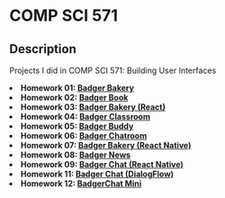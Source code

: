 # COMP SCI 571

## Description
<p> Projects I did in COMP SCI 571: Building User Interfaces
    <li> <b>Homework 01: <a href="https://arunike.github.io/compsci571/homework01/index.html" target="blank">Badger Bakery</a> </b> </li>
    <li> <b>Homework 02: <a href="https://github.com/arunike/CS571/tree/main/Homework%2002" target="blank">Badger Book</a> </b> </li>
    <li> <b>Homework 03: <a href="https://github.com/arunike/CS571/tree/main/Homework%2003" target="blank">Badger Bakery (React)</a> </b> </li>
    <li> <b>Homework 04: <a href="https://github.com/arunike/CS571/tree/main/Homework%2004" target="blank">Badger Classroom</a> </b> </li>
    <li> <b>Homework 05: <a href="https://github.com/arunike/CS571/tree/main/Homework%2005" target="blank">Badger Buddy</a> </b> </li>
    <li> <b>Homework 06: <a href="https://github.com/arunike/CS571/tree/main/Homework%2006 " target="blank">Badger Chatroom</a> </b> </li>
    <li> <b>Homework 07: <a href="https://arunike.github.io/assets/badger_bakery_ios_demo-Klqrc0Fi.mp4" target="blank">Badger Bakery (React Native)</a> </b> </li>
    <li> <b>Homework 08: <a href="https://arunike.github.io/assets/badger_news_ios_demo-hEGF-Z6l.mp4 target="blank">Badger News</a> </b> </li>
    <li> <b>Homework 09: <a href="https://arunike.github.io/assets/badger_chat_ios_demo-7Shv7Y_a.mp4" target="blank">Badger Chat (React Native)</a> </b> </li>
    <li> <b>Homework 11: <a href="https://arunike.github.io/assets/badger_chat_dialogflow_demo-52OxkV_t.mp4" target="blank">Badger Chat (DialogFlow)</a> </b> </li>
    <li> <b>Homework 12: <a href="https://github.com/arunike/CS571/tree/main/Homework%2012 " target="blank">BadgerChat Mini</a> </b> </li>
</p>
